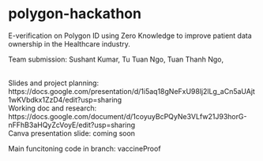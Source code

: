 # polygon-hackathon
E-verification on Polygon ID using Zero Knowledge to improve patient data ownership in the Healthcare industry.

Team submission: 
Sushant Kumar,
 Tu Tuan Ngo,
 Tuan Thanh Ngo,

<br/>
Slides and project planning: https://docs.google.com/presentation/d/1i5aq18gNeFxU98lj2lLg_aCn5aUAjt1wKVbdkx1ZzD4/edit?usp=sharing <br/>
Working doc and research: https://docs.google.com/document/d/1coyuyBcPQyNe3VLfw21J93horG-nFFhB3aHQyZcVoyE/edit?usp=sharing <br/>
Canva presentation slide: coming soon

Main funcitoning code in branch: vaccineProof
